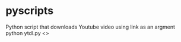# pyscripts
Python script that downloads Youtube video using link as an argment
python ytdl.py <<you-tube-link>>
